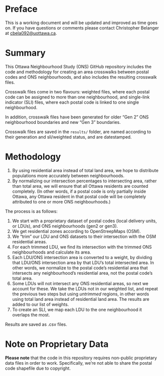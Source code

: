 # Preface

This is a working document and will be updated and improved as time goes
on. If you have questions or comments please contact Christopher
Belanger at <cbela092@uottawa.ca>.

# Summary

This Ottawa Neighbourhood Study (ONS) GitHub repository includes the
code and methodology for creating an area crosswalks between postal
codes and ONS neighbourhoods, and also includes the resulting crosswalk
files.

Crosswalk files come in two flavours: weighted files, where each postal
code can be assigned to more than one neighbourhood, and single-link
indicator (SLI) files, where each postal code is linked to one single
neighbourhood.

In addition, crosswalk files have been generated for older “Gen 2” ONS
neighbourhood boundaries and new “Gen 3” boundaries.

Crosswalk files are saved in the `results/` folder, are named according
to their generation and sli/weighted status, and are datestamped.

# Methodology

1.  By using residential area instead of total land area, we hope to
    distribute populations more accurately between neighbourhoods.
2.  By normalizing our intersection percentages to intersecting area,
    rather than total area, we will ensure that all Ottawa residents are
    counted completely. (In other words, if a postal code is only
    partially inside Ottawa, any Ottawa resident in that postal code
    will be completely attributed to one or more ONS neighbourhoods.)

The process is as follows:

1.  We start with a proprietary dataset of postal codes (local delivery
    units, or LDUs), and ONS neighbourhoods (gen2 or gen3).
2.  We get residential zones according to OpenStreepMaps (OSM).
3.  We “trim” our LDU and ONS datasets to their intersection with the
    OSM residential areas.
4.  For each trimmed LDU, we find its intersection with the trimmed ONS
    neighbourhoods and calculate its area.
5.  Each LDU/ONS intersection area is converted to a weight, by dividing
    that LDU/ONS intersection area by that LDU’s total intersected area.
    In other words, we normalize to the postal code’s residential area
    that intersects any neighbourhood’s residential area, not the postal
    code’s total area.
6.  Some LDUs will not intersect any ONS residential areas, so next we
    account for these. We take the LDUs not in our weighted list, and
    repeat the previous two steps but using *untrimmed* regions, in
    other words using total land area instead of residential land area.
    The results are added to our list of weights.
7.  To create an SLI, we map each LDU to the one neighbourhood it
    overlaps the most.

Results are saved as .csv files.

# Note on Proprietary Data

**Please note** that the code in this repository requires non-public
proprietary data files in order to work. Specifically, we’re not able to
share the postal code shapefile due to copyright.
